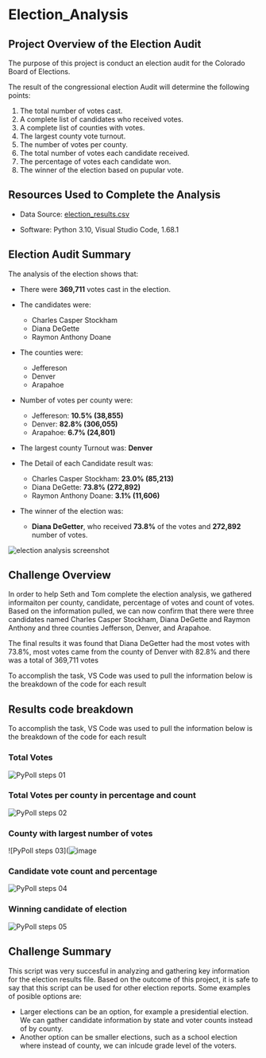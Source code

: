 # Election_Analysis
## Project Overview of the Election Audit
The purpose of this project is conduct an election audit for the Colorado Board of Elections. 

The result of the congressional election Audit will determine the following points: 

  1. The total number of votes cast.
  2. A complete list of candidates who received votes.
  3. A complete list of counties with votes. 
  4. The largest county vote turnout.
  5. The number of votes per county.
  6. The total number of votes each candidate received.
  7. The percentage of votes each candidate won. 
  8. The winner of the election based on pupular vote. 
  
  

## Resources Used to Complete the Analysis

  - Data Source: [election_results.csv](https://github.com/lina2285/Election_Analysis/blob/main/Resources/election_results.csv)
  
  - Software: Python 3.10, Visual Studio Code, 1.68.1

## Election Audit Summary
The analysis of the election shows that:

  - There were **369,711** votes cast in the election.
  
  - The candidates were:
  
    - Charles Casper Stockham
    - Diana DeGette
    - Raymon Anthony Doane

  - The counties were:
  
    - Jeffereson
    - Denver
    - Arapahoe
  
  - Number of votes per county were:
  
    - Jeffereson: **10.5% (38,855)**
    - Denver: **82.8% (306,055)**
    - Arapahoe: **6.7% (24,801)** 
    
  - The largest county Turnout was: **Denver**
  
  - The Detail of each Candidate result was:
  
    - Charles Casper Stockham: **23.0% (85,213)**
    - Diana DeGette: **73.8% (272,892)**
    - Raymon Anthony Doane: **3.1% (11,606)**
   
  - The winner of the election was:
  
    - **Diana DeGetter**, who received **73.8%** of the votes and **272,892** number of votes.

![election analysis screenshot](https://github.com/lina2285/Election_Analysis/blob/main/screenshot%20of%20election%20results.png)

## Challenge Overview

In order to help Seth and Tom complete the election analysis, we gathered informaiton per county, candidate, percentage of votes and count of votes. Based on the information pulled, we can now confirm that there were three candidates named Charles Casper Stockham, Diana DeGette and Raymon Anthony and three counties Jefferson, Denver, and Arapahoe. 

The final results it was found that Diana DeGetter had the most votes with 73.8%, most votes came from the county of Denver with 82.8% and there was a total of 369,711 votes

To accomplish the task, VS Code was used to pull the information below is the breakdown of the code for each result

## Results code breakdown

To accomplish the task, VS Code was used to pull the information below is the breakdown of the code for each result

### Total Votes

![PyPoll steps 01](https://github.com/lina2285/Election_Analysis/blob/main/PyPoll%20steps%201.png)

### Total Votes per county in percentage and count 

![PyPoll steps 02](https://github.com/lina2285/Election_Analysis/blob/main/PyPoll%20steps%202.png)

### County with largest number of votes

![PyPoll steps 03](![image](https://user-images.githubusercontent.com/105125722/175204084-2d06d854-86ce-4094-b0aa-a845a2489449.png)

### Candidate vote count and percentage

![PyPoll steps 04](https://github.com/lina2285/Election_Analysis/blob/main/PyPoll%20steps%204.png)

### Winning candidate of election

![PyPoll steps 05](https://github.com/lina2285/Election_Analysis/blob/main/PyPoll%20steps%205.png)


## Challenge Summary

This script was very succesful in analyzing and gathering key information for the election results file.  Based on the outcome of this project, it is safe to say that this script can be used for other election reports. Some examples of posible options are:
  - Larger elections can be an option, for example a presidential election. We can gather candidate information by state       and voter counts instead of by county. 
  - Another option can be smaller elections, such as a school election where instead of county, we can inlcude grade level     of the voters. 
